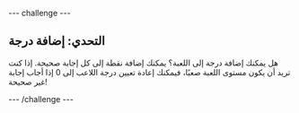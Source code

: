 \--- challenge \---

## التحدي: إضافة درجة

هل يمكنك إضافة درجة إلى اللعبة؟ يمكنك إضافة نقطة إلى كل إجابة صحيحة. إذا كنت تريد أن يكون مستوى اللعبة صعبًا، فيمكنك إعادة تعيين درجة اللاعب إلى 0 إذا أجاب إجابة غير صحيحة!

\--- /challenge \---